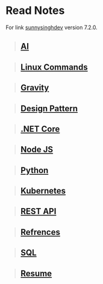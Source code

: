 # Read Notes 
For link [sunnysinghdev](http://sunysinghdev.github.io) version 7.2.0.

> ## [AI](ai)

> ## [Linux Commands](linuxcommand)

> ## [Gravity](gravity)

> ## [Design Pattern](designpattern)

> ## [.NET Core](dotnetcore)

> ## [Node JS](nodejs)

> ## [Python](python)

> ## [Kubernetes](kubernetes)

> ## [REST API](restapi)

> ## [Refrences](books)

> ## [SQL](sql)

> ## [Resume](resume)
